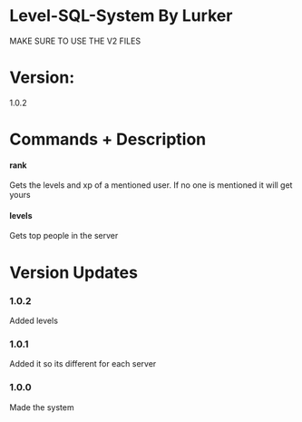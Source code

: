 # Level-SQL-System By Lurker
MAKE SURE TO USE THE V2 FILES

# Version:
1.0.2

# Commands + Description
#### rank
Gets the levels and xp of a mentioned user. If no one is mentioned it will get yours
#### levels
Gets top people in the server

# Version Updates
### 1.0.2
Added levels
### 1.0.1
Added it so its different for each server
### 1.0.0 
Made the system

